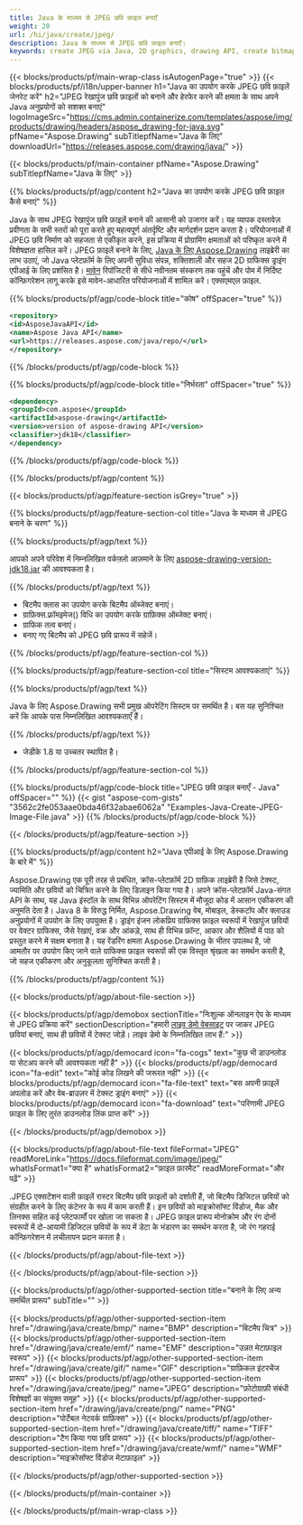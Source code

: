 ```yaml
---
title: Java के माध्यम से JPEG छवि फ़ाइल बनाएँ
weight: 20
url: /hi/java/create/jpeg/
description: Java के माध्यम से JPEG छवि फ़ाइल बनाएँ।
keywords: create JPEG via Java, 2D graphics, drawing API, create bitmap in Java, Drawing Java के लिए, save bitmap, save JPEG image, cross-platform 2D graphic library, Bitmap class, vector graphics drawing, draw text, rendering raster images, JPEG image file
---
```


{{< blocks/products/pf/main-wrap-class isAutogenPage="true" >}}
{{< blocks/products/pf/i18n/upper-banner h1="Java का उपयोग करके JPEG छवि फ़ाइलें जेनरेट करें" h2="JPEG रेखापुंज छवि फ़ाइलों को बनाने और हेरफेर करने की क्षमता के साथ अपने Java अनुप्रयोगों को सशक्त बनाएं" logoImageSrc="https://cms.admin.containerize.com/templates/aspose/img/products/drawing/headers/aspose_drawing-for-java.svg" pfName="Aspose.Drawing" subTitlepfName="Java के लिए" downloadUrl="https://releases.aspose.com/drawing/java/" >}}

{{< blocks/products/pf/main-container pfName="Aspose.Drawing" subTitlepfName="Java के लिए" >}}


{{% blocks/products/pf/agp/content h2="Java का उपयोग करके JPEG छवि फ़ाइल कैसे बनाएं" %}}

Java के साथ JPEG रेखापुंज छवि फ़ाइलें बनाने की आसानी को उजागर करें। यह व्यापक दस्तावेज़ प्रवीणता के सभी स्तरों को पूरा करते हुए महत्वपूर्ण अंतर्दृष्टि और मार्गदर्शन प्रदान करता है। परियोजनाओं में JPEG छवि निर्माण को सहजता से एकीकृत करने, इस प्रक्रिया में प्रोग्रामिंग क्षमताओं को परिष्कृत करने में विशेषज्ञता हासिल करें। JPEG फ़ाइलें बनाने के लिए, [Java के लिए Aspose.Drawing](https://products.aspose.com/drawing/java) लाइब्रेरी का लाभ उठाएं, जो Java प्लेटफ़ॉर्म के लिए अपनी सुविधा संपन्न, शक्तिशाली और सहज 2D ग्राफिक्स ड्राइंग एपीआई के लिए प्रशंसित है। [मावेन](https://releases.aspose.com/java/repo/com/aspose/aspose-drawing/) रिपॉजिटरी से सीधे नवीनतम संस्करण तक पहुंचें और पोम में निर्दिष्ट कॉन्फ़िगरेशन लागू करके इसे मावेन-आधारित परियोजनाओं में शामिल करें। एक्सएमएल फ़ाइल.

{{% blocks/products/pf/agp/code-block title="कोष" offSpacer="true" %}}

```xml
<repository>
<id>AsposeJavaAPI</id>
<name>Aspose Java API</name>
<url>https://releases.aspose.com/java/repo/</url>
</repository>
```

{{% /blocks/products/pf/agp/code-block %}}

{{% blocks/products/pf/agp/code-block title="निर्भरता" offSpacer="true" %}}

```xml
<dependency>
<groupId>com.aspose</groupId>
<artifactId>aspose-drawing</artifactId>
<version>version of aspose-drawing API</version>
<classifier>jdk18</classifier>
</dependency>
```

{{% /blocks/products/pf/agp/code-block %}}

{{% /blocks/products/pf/agp/content %}}


{{< blocks/products/pf/agp/feature-section isGrey="true" >}}

{{% blocks/products/pf/agp/feature-section-col title="Java के माध्यम से JPEG बनाने के चरण" %}}

{{% blocks/products/pf/agp/text %}}

आपको अपने परिवेश में निम्नलिखित वर्कफ़्लो आज़माने के लिए [aspose-drawing-version-jdk18.jar](https://releases.aspose.com/drawing/java/) की आवश्यकता है।

{{% /blocks/products/pf/agp/text %}}

+ बिटमैप क्लास का उपयोग करके बिटमैप ऑब्जेक्ट बनाएं।
+ ग्राफ़िक्स.फ़्रॉमइमेज() विधि का उपयोग करके ग्राफ़िक्स ऑब्जेक्ट बनाएं।
+ ग्राफिक तत्व बनाएं।
+ बनाए गए बिटमैप को JPEG छवि प्रारूप में सहेजें।

{{% /blocks/products/pf/agp/feature-section-col %}}

{{% blocks/products/pf/agp/feature-section-col title="सिस्टम आवश्यकताएं" %}}

{{% blocks/products/pf/agp/text %}}

Java के लिए Aspose.Drawing सभी प्रमुख ऑपरेटिंग सिस्टम पर समर्थित है। बस यह सुनिश्चित करें कि आपके पास निम्नलिखित आवश्यकताएँ हैं।

{{% /blocks/products/pf/agp/text %}}

- जेडीके 1.8 या उच्चतर स्थापित है।

{{% /blocks/products/pf/agp/feature-section-col %}}

{{% blocks/products/pf/agp/code-block title="JPEG छवि फ़ाइल बनाएँ - Java" offSpacer="" %}}
{{< gist "aspose-com-gists" "3562c2fe053aae0bda46f32abae6062a" "Examples-Java-Create-JPEG-Image-File.java" >}}
{{% /blocks/products/pf/agp/code-block %}}

{{< /blocks/products/pf/agp/feature-section >}}


<!-- aboutfile Starts -->

{{% blocks/products/pf/agp/content h2="Java एपीआई के लिए Aspose.Drawing के बारे में" %}}

Aspose.Drawing एक पूरी तरह से प्रबंधित, क्रॉस-प्लेटफ़ॉर्म 2D ग्राफ़िक लाइब्रेरी है जिसे टेक्स्ट, ज्यामिति और छवियों को चित्रित करने के लिए डिज़ाइन किया गया है। अपने क्रॉस-प्लेटफ़ॉर्म Java-संगत API के साथ, यह Java इंस्टॉल के साथ विभिन्न ऑपरेटिंग सिस्टम में मौजूदा कोड में आसान एकीकरण की अनुमति देता है। Java 8 के विरुद्ध निर्मित, Aspose.Drawing वेब, मोबाइल, डेस्कटॉप और क्लाउड अनुप्रयोगों में उपयोग के लिए उपयुक्त है। ड्राइंग इंजन लोकप्रिय ग्राफिक्स फ़ाइल स्वरूपों में रेखापुंज छवियों पर वेक्टर ग्राफिक्स, जैसे रेखाएं, वक्र और आंकड़े, साथ ही विभिन्न फ़ॉन्ट, आकार और शैलियों में पाठ को प्रस्तुत करने में सक्षम बनाता है। यह रेंडरिंग क्षमता Aspose.Drawing के भीतर उपलब्ध है, जो आमतौर पर उपयोग किए जाने वाले ग्राफिक्स फ़ाइल स्वरूपों की एक विस्तृत श्रृंखला का समर्थन करती है, जो सहज एकीकरण और अनुकूलता सुनिश्चित करती है।

{{% /blocks/products/pf/agp/content %}}


{{< blocks/products/pf/agp/about-file-section >}}

{{< blocks/products/pf/agp/demobox sectionTitle="निःशुल्क ऑनलाइन ऐप के माध्यम से JPEG प्रक्रिया करें" sectionDescription="हमारी [लाइव डेमो वेबसाइट](https://products.aspose.app/drawing) पर जाकर JPEG छवियां बनाएं, साथ ही छवियों में टेक्स्ट जोड़ें। लाइव डेमो के निम्नलिखित लाभ हैं:" >}}

{{< blocks/products/pf/agp/democard icon="fa-cogs" text="कुछ भी डाउनलोड या सेटअप करने की आवश्यकता नहीं है" >}}
{{< blocks/products/pf/agp/democard icon="fa-edit" text="कोई कोड लिखने की जरूरत नहीं" >}}
{{< blocks/products/pf/agp/democard icon="fa-file-text" text="बस अपनी फ़ाइलें अपलोड करें और वेब-ब्राउज़र में टेक्स्ट ड्राइंग बनाएं" >}}
{{< blocks/products/pf/agp/democard icon="fa-download" text="परिणामी JPEG फ़ाइल के लिए तुरंत डाउनलोड लिंक प्राप्त करें" >}}

{{< /blocks/products/pf/agp/demobox >}}

{{< blocks/products/pf/agp/about-file-text fileFormat="JPEG" readMoreLink="https://docs.fileformat.com/image/jpeg/" whatIsFormat1="क्या है" whatIsFormat2="फ़ाइल फ़ारमैट" readMoreFormat="और पढ़ें" >}}

.JPEG एक्सटेंशन वाली फ़ाइलें रास्टर बिटमैप छवि फ़ाइलों को दर्शाती हैं, जो बिटमैप डिजिटल छवियों को संग्रहीत करने के लिए कंटेनर के रूप में काम करती हैं। इन छवियों को माइक्रोसॉफ्ट विंडोज, मैक और लिनक्स सहित कई प्लेटफार्मों पर खोला जा सकता है। JPEG फ़ाइल प्रारूप मोनोक्रोम और रंग दोनों स्वरूपों में दो-आयामी डिजिटल छवियों के रूप में डेटा के भंडारण का समर्थन करता है, जो रंग गहराई कॉन्फ़िगरेशन में लचीलापन प्रदान करता है।

{{< /blocks/products/pf/agp/about-file-text >}}

{{< /blocks/products/pf/agp/about-file-section >}}

<!-- aboutfile Ends -->


{{< blocks/products/pf/agp/other-supported-section title="बनाने के लिए अन्य समर्थित प्रारूप" subTitle="" >}}

{{< blocks/products/pf/agp/other-supported-section-item href="/drawing/java/create/bmp/" name="BMP" description="बिटमैप चित्र" >}}
{{< blocks/products/pf/agp/other-supported-section-item href="/drawing/java/create/emf/" name="EMF" description="उन्नत मेटाफ़ाइल स्वरूप" >}}
{{< blocks/products/pf/agp/other-supported-section-item href="/drawing/java/create/gif/" name="GIF" description="ग्राफ़िकल इंटरचेंज प्रारूप" >}}
{{< blocks/products/pf/agp/other-supported-section-item href="/drawing/java/create/jpeg/" name="JPEG" description="फ़ोटोग्राफ़ी संबंधी विशेषज्ञों का संयुक्त समूह" >}}
{{< blocks/products/pf/agp/other-supported-section-item href="/drawing/java/create/png/" name="PNG" description="पोर्टेबल नेटवर्क ग्राफ़िक्स" >}}
{{< blocks/products/pf/agp/other-supported-section-item href="/drawing/java/create/tiff/" name="TIFF" description="टैग किया गया छवि प्रारूप" >}}
{{< blocks/products/pf/agp/other-supported-section-item href="/drawing/java/create/wmf/" name="WMF" description="माइक्रोसॉफ्ट विंडोज मेटाफ़ाइल" >}}


{{< /blocks/products/pf/agp/other-supported-section >}}

{{< /blocks/products/pf/main-container >}}

{{< /blocks/products/pf/main-wrap-class >}}

